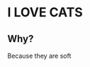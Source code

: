 
<html>
	<head>
		<title>CJ Morrison</title>
	</head>
	<body>
		<h1>I LOVE CATS</h1>
		<h2>Why?</h2>
		<p>Because they are soft</p>
	</body>
</html>
